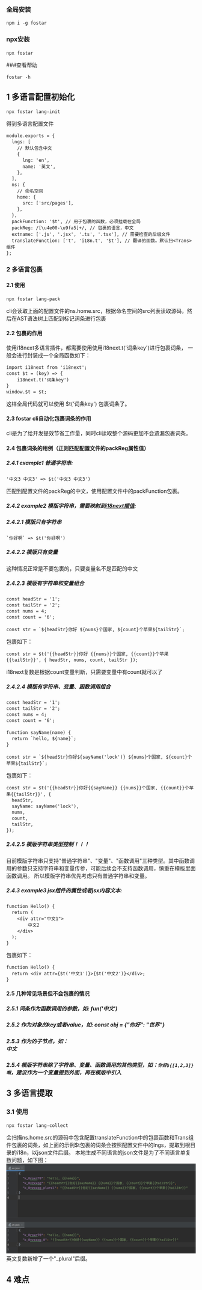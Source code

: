 ### 全局安装
```
npm i -g fostar
```

### npx安装
```
npx fostar
```

###查看帮助
```
fostar -h
```

## 1 多语言配置初始化 
```
npx fostar lang-init
```
得到多语言配置文件
```
module.exports = {
  lngs: [
    // 默认包含中文
    {
      lng: 'en',
      name: '英文',
    },
  ],
  ns: {
    // 命名空间
    home: {
      src: ['src/pages'],
    },
  },
  packFunction: '$t', // 用于包裹的函数，必须挂载在全局
  packReg: /[\u4e00-\u9fa5]+/, // 包裹的语言，中文
  extname: ['.js', '.jsx', '.ts', '.tsx'], // 需要检查的后缀文件
  translateFunction: ['t', 'i18n.t', '$t'], // 翻译的函数。默认扫<Trans>组件
};

```
### 2 多语言包裹
#### 2.1 使用
```
npx fostar lang-pack
```
cli会读取上面的配置文件的ns.home.src，根据命名空间的src列表读取源码，然后在AST语法树上匹配到标记词条进行包裹

#### 2.2 包裹的作用
使用i18next多语言插件，都需要使用使用i18next.t('词条key')进行包裹词条，
一般会进行封装成一个全局函数如下：
```
import i18next from 'i18next';
const $t = (key) => {
    i18next.t('词条key')
}
window.$t = $t;
```
这样全局代码就可以使用 $t('词条key') 包裹词条了。

#### 2.3 fostar cli自动化包裹词条的作用
cli是为了给开发提效节省工作量，同时cli读取整个源码更加不会遗漏包裹词条。

#### 2.4 包裹词条的用例（正则匹配配置文件的packReg属性值）
##### 2.4.1 example1 普通字符串:
```
'中文3 中文3' => $t('中文3 中文3')
```
匹配到配置文件的packReg的中文，使用配置文件中的packFunction包裹。

##### 2.4.2 example2 模版字符串，需要映射到[i18next插值](https://www.i18next.com/translation-function/interpolation):
##### 2.4.2.1 模版只有字符串
```
`你好啊` => $t('你好啊')
```
##### 2.4.2.2 模版只有变量
这种情况正常是不要包裹的，只要变量名不是匹配的中文
##### 2.4.2.3 模版有字符串和变量组合
```
const headStr = '1';
const tailStr = '2';
const nums = 4;
const count = '6';

const str = `${headStr}你好 ${nums}个国家, ${count}个苹果${tailStr}`;
```
包裹如下：
```
const str = $t('{{headStr}}你好 {{nums}}个国家, {{count}}个苹果{{tailStr}}', { headStr, nums, count, tailStr });
```
i18next复数是根据count变量判断，只需要变量中有count就可以了
##### 2.4.2.4 模版有字符串、变量、函数调用组合
```
const headStr = '1';
const tailStr = '2';
const nums = 4;
const count = '6';

function sayName(name) {
  return `hello, ${name}`;
}

const str = `${headStr}你好${sayName('lock')} ${nums}个国家, ${count}个苹果${tailStr}`;
```
包裹如下：
```
const str = $t('{{headStr}}你好{{sayName}} {{nums}}个国家, {{count}}个苹果{{tailStr}}', {
  headStr,
  sayName: sayName('lock'),
  nums,
  count,
  tailStr,
});
```
##### 2.4.2.5 模版字符串类型控制！！！
目前模版字符串只支持"普通字符串"、"变量"、"函数调用"三种类型。其中函数调用的参数只支持字符串和变量传参，可能后续会不支持函数调用，慎重在模版里面函数调用。
所以模版字符串优先考虑只有普通字符串和变量。
##### 2.4.3 example3 jsx组件的属性或者jsx内容文本:
```
function Hello() {
  return (
    <div attr="中文1">
        中文2
    </div>
  );
}
```
包裹如下：
```
function Hello() {
  return <div attr={$t('中文1')}>{$t('中文2')}</div>;
}
```
#### 2.5 几种常见场景但不会包裹的情况
##### 2.5.1 词条作为函数调用的参数，如: fun('中文')
##### 2.5.2 作为对象的key或者value，如: const obj = {"你好": "世界"}
##### 2.5.3 作为<Trans>的子节点，如：<Trans><div>中文</div></Trans>
##### 2.5.4 模版字符串除了字符串、变量、函数调用的其他类型，如：`你好${[1,2,3]}啊`，建议作为一个变量提到外面，再在模版中引入

## 3 多语言提取
### 3.1 使用
```
npx fostar lang-collect
```
会扫描ns.home.src的源码中包含配置translateFunction中的包裹函数和Trans组件包裹的词条，如上面的示例$t包裹的词条会按照配置文件中的lngs，提取到根目录的i18n，以json文件后缀。
本地生成不同语言的json文件是为了不同语言单复数问题，如下图：
![image](https://raw.githubusercontent.com/chenjianfang/fostar/master/test/word.jpg)
英文复数新增了一个"_plural"后缀。

## 4 难点


